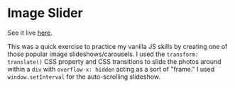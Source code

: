 # Image Slider

See it live [here](https://ubercj.github.io/image-slider/).

This was a quick exercise to practice my vanilla JS skills by creating one of those popular image slideshows/carousels. I used the `transform: translate()` CSS property and CSS transitions to slide the photos around within a `div` with `overflow-x: hidden` acting as a sort of "frame." I used `window.setInterval` for the auto-scrolling slideshow.